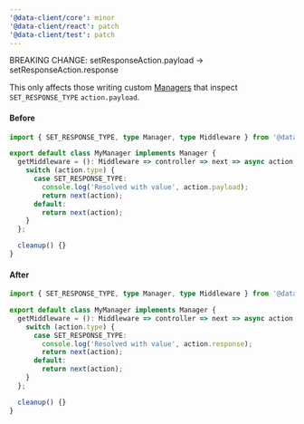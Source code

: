 ```yaml
---
'@data-client/core': minor
'@data-client/react': patch
'@data-client/test': patch
---
```


BREAKING CHANGE: setResponseAction.payload -> setResponseAction.response

This only affects those writing custom [Managers](https://dataclient.io/docs/concepts/managers) that
inspect `SET_RESPONSE_TYPE` `action.payload`.

#### Before

```ts
import { SET_RESPONSE_TYPE, type Manager, type Middleware } from '@data-client/react';

export default class MyManager implements Manager {
  getMiddleware = (): Middleware => controller => next => async action => {
    switch (action.type) {
      case SET_RESPONSE_TYPE:
        console.log('Resolved with value', action.payload);
        return next(action);
      default:
        return next(action);
    }
  };

  cleanup() {}
}
```

#### After

```ts
import { SET_RESPONSE_TYPE, type Manager, type Middleware } from '@data-client/react';

export default class MyManager implements Manager {
  getMiddleware = (): Middleware => controller => next => async action => {
    switch (action.type) {
      case SET_RESPONSE_TYPE:
        console.log('Resolved with value', action.response);
        return next(action);
      default:
        return next(action);
    }
  };

  cleanup() {}
}
```